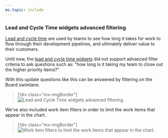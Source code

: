 ```yaml
---
ms.topic: include
---
```


### Lead and Cycle Time widgets advanced filtering

[Lead and cycle time](/azure/devops/report/dashboards/cycle-time-and-lead-time?view=azure-devops&preserve-view=true) are used by teams to see how long it takes for work to flow through their development pipelines, and ultimately deliver value to their customers. 

Until now, the [lead and cycle time widgets](/azure/devops/report/dashboards/cycle-time-and-lead-time?view=azure-devops&preserve-view=true#configure-the-cycle-time-and-lead-time-widgets) did not support advanced filter criteria to ask questions such as: "how long is it taking my team to close out the higher priority items?" 

With this update questions like this can be answered by filtering on the Board swimlane. 

> [!div class="mx-imgBorder"]
> ![Lead and Cycle Time widgets advanced filtering.](../../media/157_13.png)

We've also included work item filters in order to limit the work items that appear in the chart.

> [!div class="mx-imgBorder"]
> ![Work item filters to limit the work items that appear in the chart.](../../media/157_16.png)